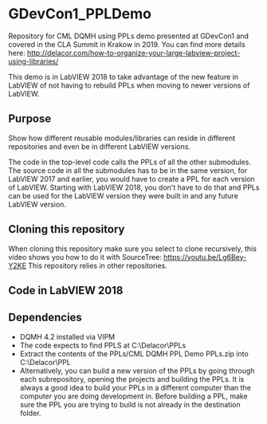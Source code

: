 # GDevCon1_PPLDemo
Repository for CML DQMH using PPLs demo presented at GDevCon1 and covered in the CLA Summit in Krakow in 2019. 
You can find more details here: 
http://delacor.com/how-to-organize-your-large-labview-project-using-libraries/

This demo is in LabVIEW 2018 to take advantage of the new feature in LabVIEW of not having to rebuild PPLs when moving to newer versions of LabVIEW.

## Purpose
Show how different reusable modules/libraries can reside in different repositories and even be in different LabVIEW versions.

The code in the top-level code calls the PPLs of all the other submodules.
The source code in all the submodules has to be in the same version, for LabVIEW 2017 and earlier, you would have to create a
PPL for each version of LabVIEW. Starting with LabVIEW 2018, you don't have to do that and PPLs can be used for the LabVIEW
version they were built in and any future LabVIEW version. 

## Cloning this repository
When cloning this repository make sure you select to clone recursively, this video shows you how to do it with SourceTree:
https://youtu.be/Lg6Bey-Y2KE
This repository relies in other repositories.

## Code in LabVIEW 2018

## Dependencies
* DQMH 4.2 installed via VIPM
* The code expects to find PPLS at C:\Delacor\PPLs
* Extract the contents of the PPLs/CML DQMH PPL Demo PPLs.zip into C:\Delacor\PPL
* Alternatively, you can build a new version of the PPLs by going through each subrepository, 
opening the projects and building the PPLs. It is always a good idea to build your PPLs in a different computer than the
computer you are doing development in.
Before building a PPL, make sure the PPL you are trying to build is not already in the destination folder.

